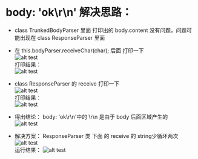 # body: 'ok\r\n'  解决思路：
* class TrunkedBodyParser 里面 打印出的 body.content 没有问题，问题可能出现在 class ResponseParser 里面
* 在 this.bodyParser.receiveChar(char); 后面 打印一下  
![alt test](https://github.com/gitlyc2016/Frontend-01-Template/tree/master/week05/images/1.png)  
打印结果：  
![alt test](https://github.com/gitlyc2016/Frontend-01-Template/tree/master/week05/images/2.png)  
  

 * class ResponseParser 的 receive 打印一下  
![alt test](https://github.com/gitlyc2016/Frontend-01-Template/tree/master/week05/images/3.png)  
打印结果：  
![alt test](https://github.com/gitlyc2016/Frontend-01-Template/tree/master/week05/images/4.png)  

* 得出结论： body: 'ok\r\n'中的 \r\n 是由于 body 后面区域产生的  
![alt test](https://github.com/gitlyc2016/Frontend-01-Template/tree/master/week05/images/5.png)   

 *  解决方案： ResponseParser 类 下面 的 receive 的 string少循环两次  
![alt test](https://github.com/gitlyc2016/Frontend-01-Template/tree/master/week05/images/6.png)  
    运行结果：
![alt test]("./images/7.png") 

